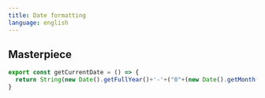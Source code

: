 ```yaml
---
title: Date formatting
language: english
---
```


## Masterpiece

```javascript
export const getCurrentDate = () => {
  return String(new Date().getFullYear()+'-'+("0"+(new Date().getMonth()+1)).slice(-2)+'-'+("0"+new Date().getDate()).slice(-2));
}
```